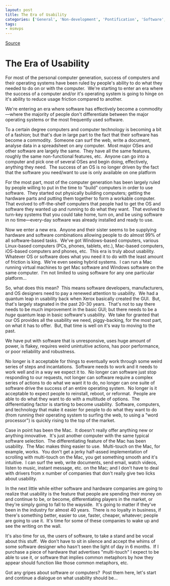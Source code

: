```yaml
---
layout: post
title: The Era of Usability
categories: ['General', 'Non-development', 'Pontification', 'Software', 'Usability']
tags:
- msmvps
---
```

[Source](http://blogs.msmvps.com/peterritchie/2011/04/24/the-era-of-usability/ "Permalink to The Era of Usability")

# The Era of Usability

For most of the personal computer generation, success of computers and their operating systems have been ruled by people's ability to do what they needed to do on or with the computer.  We're starting to enter an era where the success of a computer and/or it's operating system is going to hinge on it's ability to reduce usage friction compared to another.

We're entering an era where software has effectively become a commodity—where the majority of people don't differentiate between the major operating systems or the most frequently used software.

To a certain degree computers and computer technology is becoming a bit of a fashion; but that's due in large part to the fact that their software has become a commodity.  Someone can surf the web, write a document, analyse data in a spreadsheet on any computer.  Most major OSes and other software are largely the same.  They have all the same features, roughly the same non-functional features, etc.  Anyone can go into a computer and pick one of several OSes and begin doing, effectively, anything they need.  The success of an OS is no longer driven by the fact that the software you need/want to use is only available on one platform

For the most part, most of the computer generation has been largely ruled by people willing to put in the time to "build" computers in order to use software.  They started out physically building computers; getting the hardware parts and putting them together to form a workable computer.  That evolved to off-the-shelf computers that people had to get the OS and software they wanted up and running to do what they want.  That evolved to turn-key systems that you could take home, turn on, and be using software in no time—every-day software was already installed and ready to use. 

Now we enter a new era.  Anyone and their sister seems to be supplying hardware and software combinations allowing people to do almost 99% of all software-based tasks.  We've got Windows-based computers, various Linux-based computers (PCs, phones, tablets, etc.), Mac-based computers, iOS-based computers and phones, etc.  This era is truly about usability.  Whatever OS or software does what you need it to do with the least amount of friction is king.  We're even seeing hybrid systems.  I can run a Mac running virtual machines to get Mac software and Windows software on the same computer.  I'm not limited to using software for any one particular platform…

So, what does this mean?  This means software developers, manufacturers, and OS designers need to pay a renewed attention to usability.  We had a quantum leap in usability back when Xerox basically created the GUI.  But, that's largely stagnated in the past 20-30 years.  That's not to say there needs to be much improvement in the basic GUI; but there needs to be a *huge* quantum leap in basic software's usability.  We take for granted that our OS provides all the usability we need, piggy-backing, for the most part, on what it has to offer.  But, that time is well on it's way to moving to the past.

We have put with software that is unresponsive, uses huge amount of power, is flakey, requires weird unintuitive actions, has poor performance, or poor reliability and robustness.

No longer is it acceptable for things to eventually work through some weird series of steps and incantations.  Software needs to work and it needs to work well and in a way we expect it to.  No longer can software just stop responding to our requests, not longer can software require a complex series of actions to do what we want it to do, no longer can one suite of software drive the success of an entire operating system.  No longer is it acceptable to expect people to reinstall, reboot, or reformat.  People are able to do what they want to do with a multitude of options.  The differentiating factor is starting to become usability.  Software, computers, and technology that make it easier for people to do what they want to do (from running their operating system to surfing the web, to using a "word processor") is quickly rising to the top of the market.

Case in point has been the Mac.  It doesn't really offer anything new or anything innovative.  It's just another computer with the same typical software selection.  The differentiating feature of the Mac has been usability.  The Mac makes thing easier to use.  Multi-touch on the Mac, for example, works.  You don't get a jerky half-assed implementation of scrolling with multi-touch on the Mac, you get something smooth and it's intuitive.  I can surf the web, write documents, send email, watch videos, listen to music, instant message, etc. on the Mac; and I don't have to deal with drivers from x number of companies that don't really give two licks about usability.

In the next little while either software and hardware companies are going to realize that usability is the feature that people are spending their money on and continue to be, or become, differentiating players in the market, or they're simply going to fall to the wayside.  It's going to matter if they've been in the industry for almost 40 years.  There is no loyalty in business, if there's something better, easier to use, faster, cheaper, whatever; people are going to use it.  It's time for some of these companies to wake up and see the writing on the wall.

It's also time for us, the users of software, to take a stand and be vocal about this stuff.  We don't have to sit in silence and accept the whims of some software designer who hasn't seen the light of day in 6 months.  If I purchase a piece of hardware that advertises "multi-touch" I expect to be able to use it, or software that implies common metaphors by how they appear should function like those common metaphors, etc.

Got any gripes about software or computers?  Post them here, let's start and continue a dialogue on what usability should be…

